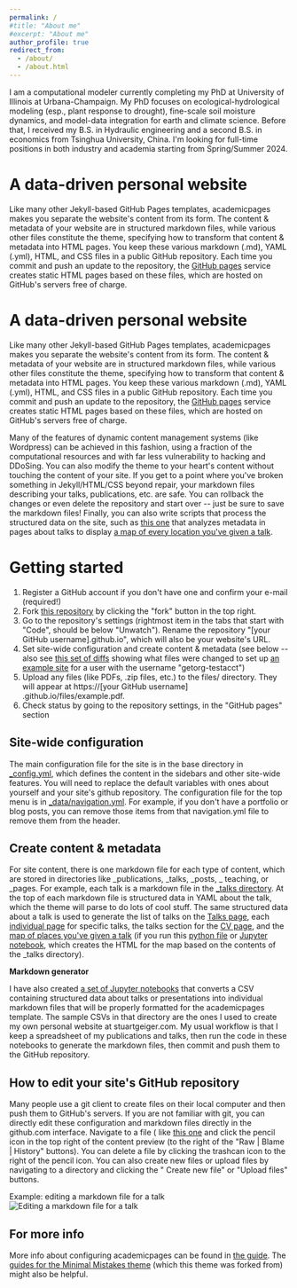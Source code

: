 ```yaml
---
permalink: /
#title: "About me"
#excerpt: "About me"
author_profile: true
redirect_from:
  - /about/
  - /about.html
---
```


I am a computational modeler currently completing my PhD at University of Illinois at Urbana-Champaign. My PhD focuses on
ecological-hydrological modeling (esp., plant response to drought), fine-scale soil moisture dynamics, and model-data integration for
earth and climate science. Before that, I received my B.S. in Hydraulic engineering and a second B.S. in economics from Tsinghua University,
China. I'm looking for full-time positions in both industry and academia starting from Spring/Summer 2024.



A data-driven personal website
======
Like many other Jekyll-based GitHub Pages templates, academicpages makes you separate the website's content from its form. The content &
metadata of your website are in structured markdown files, while various other files constitute the theme, specifying how to transform that
content & metadata into HTML pages. You keep these various markdown (.md), YAML (.yml), HTML, and CSS files in a public GitHub repository.
Each time you commit and push an update to the repository, the [GitHub pages](https://pages.github.com/) service creates static HTML pages
based on these files, which are hosted on GitHub's servers free of charge.



A data-driven personal website
======
Like many other Jekyll-based GitHub Pages templates, academicpages makes you separate the website's content from its form. The content &
metadata of your website are in structured markdown files, while various other files constitute the theme, specifying how to transform that
content & metadata into HTML pages. You keep these various markdown (.md), YAML (.yml), HTML, and CSS files in a public GitHub repository.
Each time you commit and push an update to the repository, the [GitHub pages](https://pages.github.com/) service creates static HTML pages
based on these files, which are hosted on GitHub's servers free of charge.

Many of the features of dynamic content management systems (like Wordpress) can be achieved in this fashion, using a fraction of the
computational resources and with far less vulnerability to hacking and DDoSing. You can also modify the theme to your heart's content
without touching the content of your site. If you get to a point where you've broken something in Jekyll/HTML/CSS beyond repair, your
markdown files describing your talks, publications, etc. are safe. You can rollback the changes or even delete the repository and start
over -- just be sure to save the markdown files! Finally, you can also write scripts that process the structured data on the site, such
as [this one](https://github.com/academicpages/academicpages.github.io/blob/master/talkmap.ipynb) that analyzes metadata in pages about
talks to display [a map of every location you've given a talk](https://academicpages.github.io/talkmap.html).

Getting started
======

1. Register a GitHub account if you don't have one and confirm your e-mail (required!)
1. Fork [this repository](https://github.com/academicpages/academicpages.github.io) by clicking the "fork" button in the top right.
1. Go to the repository's settings (rightmost item in the tabs that start with "Code", should be below "Unwatch"). Rename the
   repository "[your GitHub username].github.io", which will also be your website's URL.
1. Set site-wide configuration and create content & metadata (see below -- also see [this set of diffs](http://archive.is/3TPas) showing
   what files were changed to set up [an example site](https://getorg-testacct.github.io) for a user with the username "getorg-testacct")
1. Upload any files (like PDFs, .zip files, etc.) to the files/ directory. They will appear at https://[your GitHub username]
   .github.io/files/example.pdf.
1. Check status by going to the repository settings, in the "GitHub pages" section

Site-wide configuration
------
The main configuration file for the site is in the base directory
in [_config.yml](https://github.com/academicpages/academicpages.github.io/blob/master/_config.yml), which defines the content in the
sidebars and other site-wide features. You will need to replace the default variables with ones about yourself and your site's github
repository. The configuration file for the top menu is
in [_data/navigation.yml](https://github.com/academicpages/academicpages.github.io/blob/master/_data/navigation.yml). For example, if you
don't have a portfolio or blog posts, you can remove those items from that navigation.yml file to remove them from the header.

Create content & metadata
------
For site content, there is one markdown file for each type of content, which are stored in directories like _publications, _talks, _posts, _
teaching, or _pages. For example, each talk is a markdown file in
the [_talks directory](https://github.com/academicpages/academicpages.github.io/tree/master/_talks). At the top of each markdown file is
structured data in YAML about the talk, which the theme will parse to do lots of cool stuff. The same structured data about a talk is used
to generate the list of talks on the [Talks page](https://academicpages.github.io/talks),
each [individual page](https://academicpages.github.io/talks/2012-03-01-talk-1) for specific talks, the talks section for
the [CV page](https://academicpages.github.io/cv), and
the [map of places you've given a talk](https://academicpages.github.io/talkmap.html) (if you run
this [python file](https://github.com/academicpages/academicpages.github.io/blob/master/talkmap.py)
or [Jupyter notebook](https://github.com/academicpages/academicpages.github.io/blob/master/talkmap.ipynb), which creates the HTML for the
map based on the contents of the _talks directory).

**Markdown generator**

I have also created [a set of Jupyter notebooks](https://github.com/academicpages/academicpages.github.io/tree/master/markdown_generator
) that converts a CSV containing structured data about talks or presentations into individual markdown files that will be properly formatted
for the academicpages template. The sample CSVs in that directory are the ones I used to create my own personal website at stuartgeiger.com.
My usual workflow is that I keep a spreadsheet of my publications and talks, then run the code in these notebooks to generate the markdown
files, then commit and push them to the GitHub repository.

How to edit your site's GitHub repository
------
Many people use a git client to create files on their local computer and then push them to GitHub's servers. If you are not familiar with
git, you can directly edit these configuration and markdown files directly in the github.com interface. Navigate to a file (
like [this one](https://github.com/academicpages/academicpages.github.io/blob/master/_talks/2012-03-01-talk-1.md) and click the pencil icon
in the top right of the content preview (to the right of the "Raw | Blame | History" buttons). You can delete a file by clicking the
trashcan icon to the right of the pencil icon. You can also create new files or upload files by navigating to a directory and clicking the "
Create new file" or "Upload files" buttons.

Example: editing a markdown file for a talk
![Editing a markdown file for a talk](/images/editing-talk.png)

For more info
------
More info about configuring academicpages can be found in [the guide](https://academicpages.github.io/markdown/).
The [guides for the Minimal Mistakes theme](https://mmistakes.github.io/minimal-mistakes/docs/configuration/) (which this theme was forked
from) might also be helpful.
